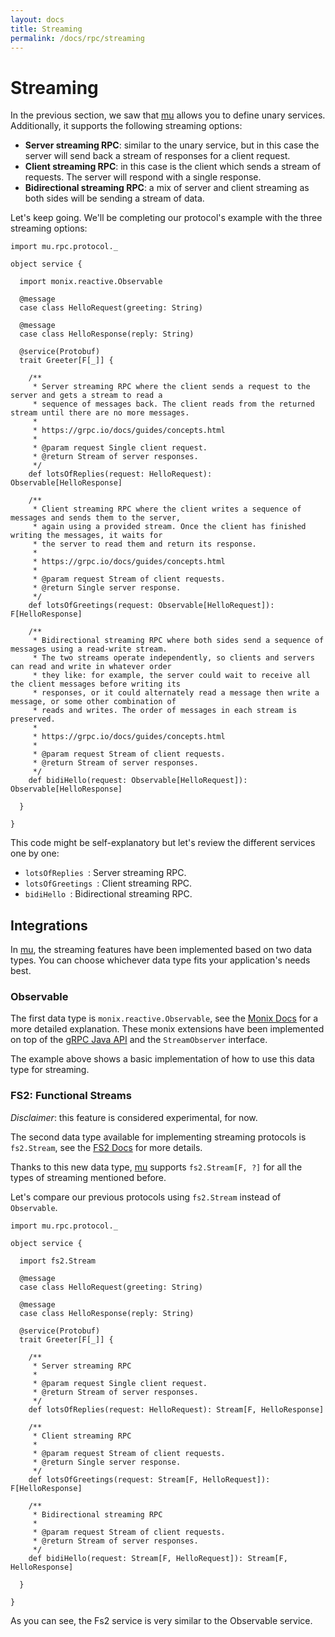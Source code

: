 ```yaml
---
layout: docs
title: Streaming
permalink: /docs/rpc/streaming
---
```


# Streaming

In the previous section, we saw that [mu] allows you to define unary services. Additionally, it supports the following streaming options:

* **Server streaming RPC**: similar to the unary service, but in this case the server will send back a stream of responses for a client request.
* **Client streaming RPC**: in this case is the client which sends a stream of requests. The server will respond with a single response.
* **Bidirectional streaming RPC**: a mix of server and client streaming as both sides will be sending a stream of data.

Let's keep going. We'll be completing our protocol's example with the three streaming options:

```tut:silent
import mu.rpc.protocol._

object service {

  import monix.reactive.Observable

  @message
  case class HelloRequest(greeting: String)

  @message
  case class HelloResponse(reply: String)

  @service(Protobuf)
  trait Greeter[F[_]] {

    /**
     * Server streaming RPC where the client sends a request to the server and gets a stream to read a
     * sequence of messages back. The client reads from the returned stream until there are no more messages.
     *
     * https://grpc.io/docs/guides/concepts.html
     *
     * @param request Single client request.
     * @return Stream of server responses.
     */
    def lotsOfReplies(request: HelloRequest): Observable[HelloResponse]

    /**
     * Client streaming RPC where the client writes a sequence of messages and sends them to the server,
     * again using a provided stream. Once the client has finished writing the messages, it waits for
     * the server to read them and return its response.
     *
     * https://grpc.io/docs/guides/concepts.html
     *
     * @param request Stream of client requests.
     * @return Single server response.
     */
    def lotsOfGreetings(request: Observable[HelloRequest]): F[HelloResponse]

    /**
     * Bidirectional streaming RPC where both sides send a sequence of messages using a read-write stream.
     * The two streams operate independently, so clients and servers can read and write in whatever order
     * they like: for example, the server could wait to receive all the client messages before writing its
     * responses, or it could alternately read a message then write a message, or some other combination of
     * reads and writes. The order of messages in each stream is preserved.
     *
     * https://grpc.io/docs/guides/concepts.html
     *
     * @param request Stream of client requests.
     * @return Stream of server responses.
     */
    def bidiHello(request: Observable[HelloRequest]): Observable[HelloResponse]

  }

}
```

This code might be self-explanatory but let's review the different services one by one:

* `lotsOfReplies `: Server streaming RPC.
* `lotsOfGreetings `: Client streaming RPC.
* `bidiHello `: Bidirectional streaming RPC.

## Integrations

In [mu], the streaming features have been implemented based on two data types. You can choose whichever data type fits your application's needs best.

### Observable

The first data type is `monix.reactive.Observable`, see the [Monix Docs](https://monix.io/docs/2x/reactive/observable.html) for a more detailed explanation. These monix extensions have been implemented on top of the [gRPC Java API](https://grpc.io/grpc-java/javadoc/) and the `StreamObserver` interface.

The example above shows a basic implementation of how to use this data type for streaming.

### FS2: Functional Streams

_Disclaimer_: this feature is considered experimental, for now.

The second data type available for implementing streaming protocols is `fs2.Stream`, see the [FS2 Docs](https://github.com/functional-streams-for-scala/fs2) for more details. 

Thanks to this new data type, [mu] supports `fs2.Stream[F, ?]` for all the types of streaming mentioned before.

Let's compare our previous protocols using `fs2.Stream` instead of `Observable`.

```tut:silent
import mu.rpc.protocol._

object service {

  import fs2.Stream

  @message
  case class HelloRequest(greeting: String)

  @message
  case class HelloResponse(reply: String)

  @service(Protobuf)
  trait Greeter[F[_]] {

    /**
     * Server streaming RPC 
     *
     * @param request Single client request.
     * @return Stream of server responses.
     */
    def lotsOfReplies(request: HelloRequest): Stream[F, HelloResponse]

    /**
     * Client streaming RPC 
     *
     * @param request Stream of client requests.
     * @return Single server response.
     */
    def lotsOfGreetings(request: Stream[F, HelloRequest]): F[HelloResponse]

    /**
     * Bidirectional streaming RPC 
     *
     * @param request Stream of client requests.
     * @return Stream of server responses.
     */
    def bidiHello(request: Stream[F, HelloRequest]): Stream[F, HelloResponse]

  }

}
```

As you can see, the Fs2 service is very similar to the Observable service.

[RPC]: https://en.wikipedia.org/wiki/Remote_procedure_call
[HTTP/2]: https://http2.github.io/
[gRPC]: https://grpc.io/
[mu]: https://github.com/higherkindness/mu
[Java gRPC]: https://github.com/grpc/grpc-java
[JSON]: https://en.wikipedia.org/wiki/JSON
[gRPC guide]: https://grpc.io/docs/guides/
[@tagless algebra]: http://frees.io/docs/core/algebras/
[PBDirect]: https://github.com/btlines/pbdirect
[scalamacros]: https://github.com/scalamacros/paradise
[Monix]: https://monix.io/
[cats-effect]: https://github.com/typelevel/cats-effect
[Metrifier]: https://github.com/47deg/metrifier

